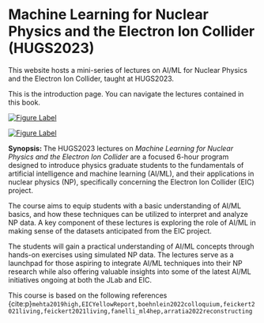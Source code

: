 # Machine Learning for Nuclear Physics and the Electron Ion Collider (HUGS2023)

This website hosts a mini-series of lectures on AI/ML for Nuclear Physics and the Electron Ion Collider, taught at HUGS2023.

This is the introduction page. You can navigate the lectures contained in this book.


[![Figure Label](./images/HUGSwebheaderREV.jpeg)](https://www.jlab.org/conference/hugs2023)




[![Figure Label](./images/all.png)](https://eic.ai)


<b>Synopsis: </b>
The HUGS2023 lectures on *Machine Learning for Nuclear Physics and the Electron Ion Collider* are a focused 6-hour program designed to introduce physics graduate students to the fundamentals of artificial intelligence and machine learning (AI/ML), and their applications in nuclear physics (NP), specifically concerning the Electron Ion Collider (EIC) project.

The course aims to equip students with a basic understanding of AI/ML basics, and how these techniques can be utilized to interpret and analyze NP data. A key component of these lectures is exploring the role of AI/ML in making sense of the  datasets anticipated from the EIC project.

The students will gain a practical understanding of AI/ML concepts through hands-on exercises using simulated NP data. The lectures serve as a launchpad for those aspiring to integrate AI/ML techniques into their NP research while also offering valuable insights into some of the latest AI/ML initiatives ongoing at both the JLab and EIC.

This course is based on the following references {cite:p}`mehta2019high,EICYellowReport,boehnlein2022colloquium,feickert2021living,feickert2021living,fanelli_ml4hep,arratia2022reconstructing`


```{tableofcontents}
```
